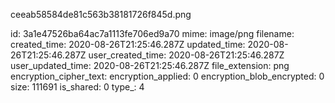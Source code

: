 ceeab58584de81c563b38181726f845d.png

id: 3a1e47526ba64ac7a1113fe706ed9a70
mime: image/png
filename: 
created_time: 2020-08-26T21:25:46.287Z
updated_time: 2020-08-26T21:25:46.287Z
user_created_time: 2020-08-26T21:25:46.287Z
user_updated_time: 2020-08-26T21:25:46.287Z
file_extension: png
encryption_cipher_text: 
encryption_applied: 0
encryption_blob_encrypted: 0
size: 111691
is_shared: 0
type_: 4